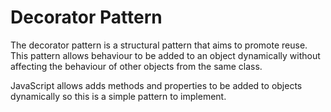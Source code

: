 # Decorator Pattern

The decorator pattern is a structural pattern that aims to promote reuse. This pattern allows behaviour to be added to an object dynamically without affecting the behaviour of other objects from the same class. 

JavaScript allows adds methods and properties to be added to objects dynamically so this is a simple pattern to implement. 